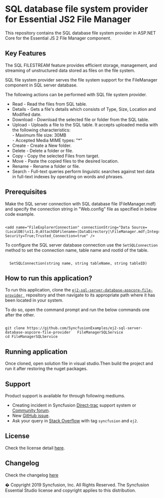 # SQL database file system provider for Essential JS2 File Manager

This repository contains the SQL database file system provider in ASP.NET Core for the Essential JS 2 File Manager component.

## Key Features

The SQL FILESTREAM feature provides efficient storage, management, and streaming of unstructured data stored as files on the file system.

SQL file system provider serves the file system support for the  FileManager component in SQL server database.

The following actions can be performed with SQL file system provider.

- Read      - Read the files from SQL table.
- Details   - Gets a file's details which consists of Type, Size, Location and Modified date.
- Download  - Download the selected file or folder from the SQL table.
- Upload    - Uploads a file to the SQL table. It accepts uploaded media with the following characteristics: <br />
                - Maximum file size:  30MB <br />
                - Accepted Media MIME types: "*" <br />
- Create    - Create a New folder.
- Delete    - Delete a folder or file.
- Copy      - Copy the selected Files from target.
- Move      - Paste the copied files to the desired location.
- Rename    - Rename a folder or file.
- Search    - Full-text queries perform linguistic searches against text data in full-text indexes by operating on words and phrases.

## Prerequisites

Make the SQL server connection with SQL database file (FileManager.mdf) and specify the connection string in "Web.config" file as specified in below code example.

```

<add name="FileExplorerConnection" connectionString="Data Source=(LocalDB)\v11.0;AttachDbFilename=|DataDirectory|\FileManager.mdf;Integrated Security=True;Trusted_Connection=true" />

```

To configure the SQL server database connection use the `SetSQLConnection` method to set the connection name, table name and rootId of the table.

```
  
  SetSQLConnection(string name, string tableName, string tableID)

```

## How to run this application?

To run this application, clone the [`ej2-sql-server-database-aspcore-file-provider `](https://github.com/SyncfusionExamples/ej2-sql-server-database-aspcore-file-provider ) repository and then navigate to its appropriate path where it has been located in your system.

To do so, open the command prompt and run the below commands one after the other.

```

git clone https://github.com/SyncfusionExamples/ej2-sql-server-database-aspcore-file-provider   FileManagerSQLService
cd FileManagerSQLService

```

## Running application

Once cloned, open solution file in visual studio.Then build the project and run it after restoring the nuget packages.

## Support

Product support is available for through following mediums.

* Creating incident in Syncfusion [Direct-trac](https://www.syncfusion.com/support/directtrac/incidents?utm_source=npm&utm_campaign=filemanager) support system or [Community forum](https://www.syncfusion.com/forums/essential-js2?utm_source=npm&utm_campaign=filemanager).
* New [GitHub issue](https://github.com/syncfusion/ej2-javascript-ui-controls/issues/new).
* Ask your query in [Stack Overflow](https://stackoverflow.com/?utm_source=npm&utm_campaign=filemanager) with tag `syncfusion` and `ej2`.

## License

Check the license detail [here](https://github.com/syncfusion/ej2-javascript-ui-controls/blob/master/license).

## Changelog

Check the changelog [here](https://github.com/syncfusion/ej2-javascript-ui-controls/blob/master/controls/filemanager/CHANGELOG.md)

� Copyright 2019 Syncfusion, Inc. All Rights Reserved. The Syncfusion Essential Studio license and copyright applies to this distribution.